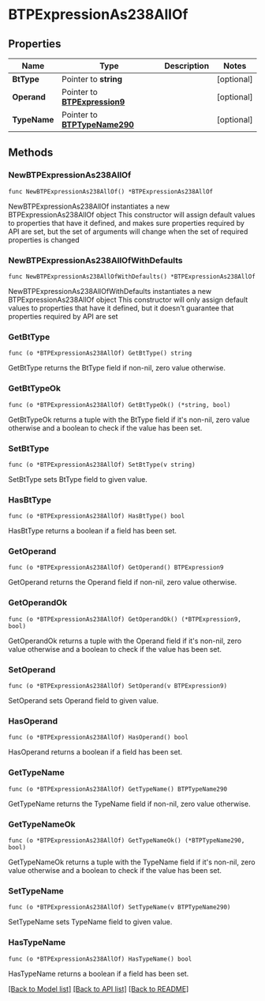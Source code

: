 # BTPExpressionAs238AllOf

## Properties

Name | Type | Description | Notes
------------ | ------------- | ------------- | -------------
**BtType** | Pointer to **string** |  | [optional] 
**Operand** | Pointer to [**BTPExpression9**](BTPExpression-9.md) |  | [optional] 
**TypeName** | Pointer to [**BTPTypeName290**](BTPTypeName-290.md) |  | [optional] 

## Methods

### NewBTPExpressionAs238AllOf

`func NewBTPExpressionAs238AllOf() *BTPExpressionAs238AllOf`

NewBTPExpressionAs238AllOf instantiates a new BTPExpressionAs238AllOf object
This constructor will assign default values to properties that have it defined,
and makes sure properties required by API are set, but the set of arguments
will change when the set of required properties is changed

### NewBTPExpressionAs238AllOfWithDefaults

`func NewBTPExpressionAs238AllOfWithDefaults() *BTPExpressionAs238AllOf`

NewBTPExpressionAs238AllOfWithDefaults instantiates a new BTPExpressionAs238AllOf object
This constructor will only assign default values to properties that have it defined,
but it doesn't guarantee that properties required by API are set

### GetBtType

`func (o *BTPExpressionAs238AllOf) GetBtType() string`

GetBtType returns the BtType field if non-nil, zero value otherwise.

### GetBtTypeOk

`func (o *BTPExpressionAs238AllOf) GetBtTypeOk() (*string, bool)`

GetBtTypeOk returns a tuple with the BtType field if it's non-nil, zero value otherwise
and a boolean to check if the value has been set.

### SetBtType

`func (o *BTPExpressionAs238AllOf) SetBtType(v string)`

SetBtType sets BtType field to given value.

### HasBtType

`func (o *BTPExpressionAs238AllOf) HasBtType() bool`

HasBtType returns a boolean if a field has been set.

### GetOperand

`func (o *BTPExpressionAs238AllOf) GetOperand() BTPExpression9`

GetOperand returns the Operand field if non-nil, zero value otherwise.

### GetOperandOk

`func (o *BTPExpressionAs238AllOf) GetOperandOk() (*BTPExpression9, bool)`

GetOperandOk returns a tuple with the Operand field if it's non-nil, zero value otherwise
and a boolean to check if the value has been set.

### SetOperand

`func (o *BTPExpressionAs238AllOf) SetOperand(v BTPExpression9)`

SetOperand sets Operand field to given value.

### HasOperand

`func (o *BTPExpressionAs238AllOf) HasOperand() bool`

HasOperand returns a boolean if a field has been set.

### GetTypeName

`func (o *BTPExpressionAs238AllOf) GetTypeName() BTPTypeName290`

GetTypeName returns the TypeName field if non-nil, zero value otherwise.

### GetTypeNameOk

`func (o *BTPExpressionAs238AllOf) GetTypeNameOk() (*BTPTypeName290, bool)`

GetTypeNameOk returns a tuple with the TypeName field if it's non-nil, zero value otherwise
and a boolean to check if the value has been set.

### SetTypeName

`func (o *BTPExpressionAs238AllOf) SetTypeName(v BTPTypeName290)`

SetTypeName sets TypeName field to given value.

### HasTypeName

`func (o *BTPExpressionAs238AllOf) HasTypeName() bool`

HasTypeName returns a boolean if a field has been set.


[[Back to Model list]](../README.md#documentation-for-models) [[Back to API list]](../README.md#documentation-for-api-endpoints) [[Back to README]](../README.md)


